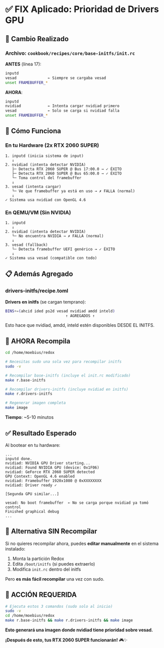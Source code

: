 # ✅ FIX Aplicado: Prioridad de Drivers GPU

## 🔧 Cambio Realizado

### Archivo: `cookbook/recipes/core/base-initfs/init.rc`

**ANTES** (línea 17):
```bash
inputd
vesad              ← Siempre se cargaba vesad
unset FRAMEBUFFER_*
```

**AHORA**:
```bash
inputd
nvidiad            ← Intenta cargar nvidiad primero
vesad              ← Solo se carga si nvidiad falla
unset FRAMEBUFFER_*
```

## 🎯 Cómo Funciona

### En tu Hardware (2x RTX 2060 SUPER)

```
1. inputd (inicia sistema de input)
   ↓
2. nvidiad (intenta detectar NVIDIA)
   ├─ Detecta RTX 2060 SUPER @ Bus 17:00.0 → ✓ ÉXITO
   ├─ Detecta RTX 2060 SUPER @ Bus 65:00.0 → ✓ ÉXITO
   └─ Toma control del framebuffer
   ↓
3. vesad (intenta cargar)
   └─ Ve que framebuffer ya está en uso → ✗ FALLA (normal)
   ↓
✓ Sistema usa nvidiad con OpenGL 4.6
```

### En QEMU/VM (Sin NVIDIA)

```
1. inputd
   ↓
2. nvidiad (intenta detectar NVIDIA)
   └─ No encuentra NVIDIA → ✗ FALLA (normal)
   ↓
3. vesad (fallback)
   └─ Detecta framebuffer UEFI genérico → ✓ ÉXITO
   ↓
✓ Sistema usa vesad (compatible con todo)
```

## 📋 Además Agregado

### drivers-initfs/recipe.toml

**Drivers en initfs** (se cargan temprano):
```bash
BINS+=(ahcid ided ps2d vesad nvidiad amdd inteld)
                           ↑ AGREGADOS ↑
```

Esto hace que nvidiad, amdd, inteld estén disponibles DESDE EL INITFS.

## 🚀 AHORA Recompila

```bash
cd /home/moebius/redox

# Necesitas sudo una sola vez para recompilar initfs
sudo -v

# Recompilar base-initfs (incluye el init.rc modificado)
make r.base-initfs

# Recompilar drivers-initfs (incluye nvidiad en initfs)
make r.drivers-initfs

# Regenerar imagen completa
make image
```

**Tiempo**: ~5-10 minutos

## ✅ Resultado Esperado

Al bootear en tu hardware:

```
...
inputd done.
nvidiad: NVIDIA GPU Driver starting...
nvidiad: Found NVIDIA GPU (device: 0x1F06)
nvidiad: GeForce RTX 2060 SUPER detected
GPU Context: OpenGL 4.6 enabled
nvidiad: Framebuffer 1920x1080 @ 0xXXXXXXXX
nvidiad: Driver ready ✓

[Segunda GPU similar...]

vesad: No boot framebuffer  ← No se carga porque nvidiad ya tomó control
Finished graphical debug
...
```

## 🎯 Alternativa SIN Recompilar

Si no quieres recompilar ahora, puedes **editar manualmente** en el sistema instalado:

1. Monta la partición Redox
2. Edita `/boot/initfs` (si puedes extraerlo)
3. Modifica `init.rc` dentro del initfs

Pero **es más fácil recompilar** una vez con sudo.

## 🚨 ACCIÓN REQUERIDA

```bash
# Ejecuta estos 3 comandos (sudo solo al inicio)
sudo -v
cd /home/moebius/redox
make r.base-initfs && make r.drivers-initfs && make image
```

**Esto generará una imagen donde nvidiad tiene prioridad sobre vesad.**

**¡Después de esto, tus RTX 2060 SUPER funcionarán!** 🎮✨


